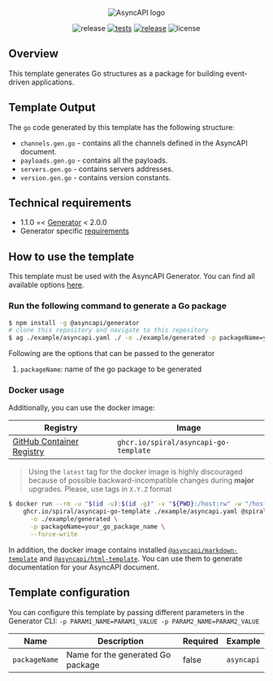 <div align="center">

![AsyncAPI logo](https://user-images.githubusercontent.com/7326800/206534082-36d7caf2-a14e-4c80-bf66-9005142c1bb8.png)

![release][badge-release]
[![tests][badge-ci-tests]][actions]
[![release][badge-ci-release]][actions]
![license][badge-license]

</div>

## Overview

This template generates Go structures as a package for building event-driven applications.

## Template Output

The `go` code generated by this template has the following structure:

- `channels.gen.go` - contains all the channels defined in the AsyncAPI document.
- `payloads.gen.go` - contains all the payloads.
- `servers.gen.go` - contains servers addresses.
- `version.gen.go` - contains version constants.

## Technical requirements

- 1.1.0 =< [Generator](https://github.com/asyncapi/generator/) < 2.0.0
- Generator specific [requirements](https://github.com/asyncapi/generator/#requirements)

## How to use the template

This template must be used with the AsyncAPI Generator. You can find all available options [here](https://github.com/asyncapi/generator/).

### Run the following command to generate a Go package

```bash
$ npm install -g @asyncapi/generator
# clone this repository and navigate to this repository
$ ag ./example/asyncapi.yaml ./ -o ./example/generated -p packageName=your_go_package_name
```

Following are the options that can be passed to the generator

1. `packageName`: name of the go package to be generated

### Docker usage

Additionally, you can use the docker image:

| Registry                          | Image                                 |
|-----------------------------------|---------------------------------------|
| [GitHub Container Registry][ghcr] | `ghcr.io/spiral/asyncapi-go-template` |

> Using the `latest` tag for the docker image is highly discouraged because of possible backward-incompatible changes
> during **major** upgrades. Please, use tags in `X.Y.Z` format

```bash
$ docker run --rm -u "$(id -u):$(id -g)" -v "${PWD}:/host:rw" -w "/host" \
    ghcr.io/spiral/asyncapi-go-template ./example/asyncapi.yaml @spiral/asyncapi-go-template \
      -o ./example/generated \
      -p packageName=your_go_package_name \
      --force-write
```

In addition, the docker image contains installed [`@asyncapi/markdown-template`][md-template] and [`@asyncapi/html-template`][html-template]. You can use them to generate documentation for your AsyncAPI document.

[md-template]:https://github.com/asyncapi/markdown-template
[html-template]:https://github.com/asyncapi/html-template

## Template configuration

You can configure this template by passing different parameters in the Generator CLI: `-p PARAM1_NAME=PARAM1_VALUE -p PARAM2_NAME=PARAM2_VALUE`

| Name          | Description                       | Required | Example    |
|---------------|-----------------------------------|----------|------------|
| `packageName` | Name for the generated Go package | false    | `asyncapi` |

[badge-release]:https://img.shields.io/github/v/release/spiral/asyncapi-go-template?style=flat-square
[badge-npm-version]:https://img.shields.io/npm/v/@spiral/asyncapi-go-template?maxAge=30&style=flat-square
[badge-ci-tests]:https://img.shields.io/github/workflow/status/spiral/asyncapi-go-template/tests?maxAge=30&label=tests&logo=github&style=flat-square
[badge-ci-release]:https://img.shields.io/github/workflow/status/spiral/asyncapi-go-template/release?maxAge=30&label=release&logo=github&style=flat-square
[badge-license]:https://img.shields.io/github/license/spiral/asyncapi-go-template.svg?maxAge=30&style=flat-square
[actions]:https://github.com/spiral/asyncapi-go-template/actions
[ghcr]:https://github.com/spiral/asyncapi-go-template/pkgs/container/asyncapi-go-template
